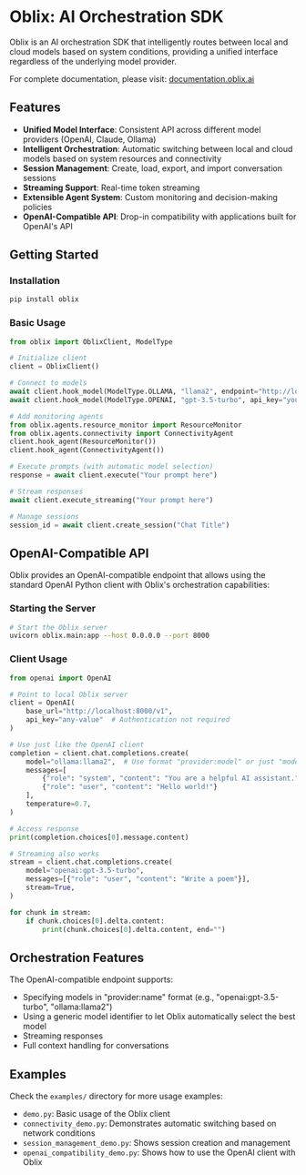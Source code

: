 # Oblix: AI Orchestration SDK

Oblix is an AI orchestration SDK that intelligently routes between local and cloud models based on system conditions, providing a unified interface regardless of the underlying model provider.

For complete documentation, please visit: [documentation.oblix.ai](https://documentation.oblix.ai)

## Features

- **Unified Model Interface**: Consistent API across different model providers (OpenAI, Claude, Ollama)
- **Intelligent Orchestration**: Automatic switching between local and cloud models based on system resources and connectivity
- **Session Management**: Create, load, export, and import conversation sessions
- **Streaming Support**: Real-time token streaming 
- **Extensible Agent System**: Custom monitoring and decision-making policies
- **OpenAI-Compatible API**: Drop-in compatibility with applications built for OpenAI's API

## Getting Started

### Installation

```bash
pip install oblix
```

### Basic Usage

```python
from oblix import OblixClient, ModelType

# Initialize client
client = OblixClient()

# Connect to models
await client.hook_model(ModelType.OLLAMA, "llama2", endpoint="http://localhost:11434")
await client.hook_model(ModelType.OPENAI, "gpt-3.5-turbo", api_key="your_openai_key")

# Add monitoring agents
from oblix.agents.resource_monitor import ResourceMonitor
from oblix.agents.connectivity import ConnectivityAgent
client.hook_agent(ResourceMonitor())
client.hook_agent(ConnectivityAgent())

# Execute prompts (with automatic model selection)
response = await client.execute("Your prompt here")

# Stream responses
await client.execute_streaming("Your prompt here")

# Manage sessions
session_id = await client.create_session("Chat Title")
```

## OpenAI-Compatible API

Oblix provides an OpenAI-compatible endpoint that allows using the standard OpenAI Python client with Oblix's orchestration capabilities:

### Starting the Server

```bash
# Start the Oblix server
uvicorn oblix.main:app --host 0.0.0.0 --port 8000
```

### Client Usage

```python
from openai import OpenAI

# Point to local Oblix server
client = OpenAI(
    base_url="http://localhost:8000/v1",
    api_key="any-value"  # Authentication not required
)

# Use just like the OpenAI client
completion = client.chat.completions.create(
    model="ollama:llama2",  # Use format "provider:model" or just "model_name"
    messages=[
        {"role": "system", "content": "You are a helpful AI assistant."},
        {"role": "user", "content": "Hello world!"}
    ],
    temperature=0.7,
)

# Access response
print(completion.choices[0].message.content)

# Streaming also works
stream = client.chat.completions.create(
    model="openai:gpt-3.5-turbo", 
    messages=[{"role": "user", "content": "Write a poem"}],
    stream=True,
)

for chunk in stream:
    if chunk.choices[0].delta.content:
        print(chunk.choices[0].delta.content, end="")
```

## Orchestration Features

The OpenAI-compatible endpoint supports:

- Specifying models in "provider:name" format (e.g., "openai:gpt-3.5-turbo", "ollama:llama2")
- Using a generic model identifier to let Oblix automatically select the best model
- Streaming responses
- Full context handling for conversations

## Examples

Check the `examples/` directory for more usage examples:

- `demo.py`: Basic usage of the Oblix client
- `connectivity_demo.py`: Demonstrates automatic switching based on network conditions
- `session_management_demo.py`: Shows session creation and management
- `openai_compatibility_demo.py`: Shows how to use the OpenAI client with Oblix
